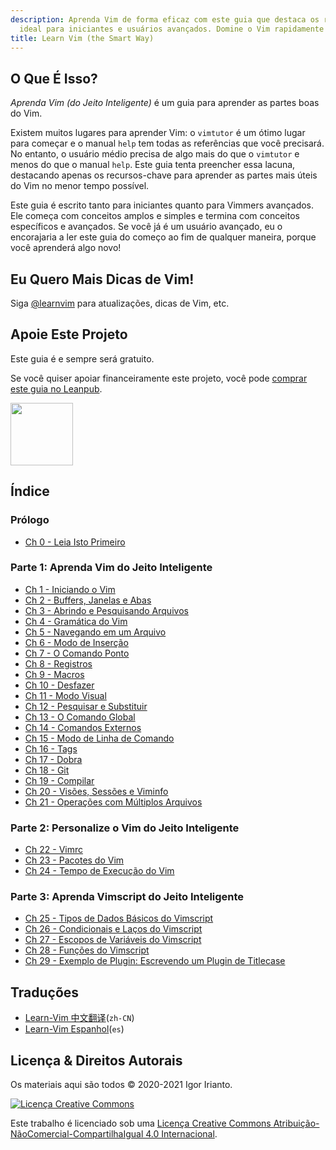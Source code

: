 ```yaml
---
description: Aprenda Vim de forma eficaz com este guia que destaca os recursos essenciais,
  ideal para iniciantes e usuários avançados. Domine o Vim rapidamente!
title: Learn Vim (the Smart Way)
---
```


## O Que É Isso?

_Aprenda Vim (do Jeito Inteligente)_ é um guia para aprender as partes boas do Vim.

Existem muitos lugares para aprender Vim: o `vimtutor` é um ótimo lugar para começar e o manual `help` tem todas as referências que você precisará. No entanto, o usuário médio precisa de algo mais do que o `vimtutor` e menos do que o manual `help`. Este guia tenta preencher essa lacuna, destacando apenas os recursos-chave para aprender as partes mais úteis do Vim no menor tempo possível.

Este guia é escrito tanto para iniciantes quanto para Vimmers avançados. Ele começa com conceitos amplos e simples e termina com conceitos específicos e avançados. Se você já é um usuário avançado, eu o encorajaria a ler este guia do começo ao fim de qualquer maneira, porque você aprenderá algo novo!

## Eu Quero Mais Dicas de Vim!

Siga [@learnvim](https://twitter.com/learnvim) para atualizações, dicas de Vim, etc.

## Apoie Este Projeto

Este guia é e sempre será gratuito.

Se você quiser apoiar financeiramente este projeto, você pode [comprar este guia no Leanpub](https://leanpub.com/learnvim).

<a href="https://leanpub.com/learnvim"><img src="/images/learn-vim-cover.png" width="100"></a>

## Índice

### Prólogo

- [Ch 0 - Leia Isto Primeiro](ch00_read_this_first)

### Parte 1: Aprenda Vim do Jeito Inteligente

- [Ch 1 - Iniciando o Vim](ch01_starting_vim)
- [Ch 2 - Buffers, Janelas e Abas](ch02_buffers_windows_tabs)
- [Ch 3 - Abrindo e Pesquisando Arquivos](ch03_searching_files)
- [Ch 4 - Gramática do Vim](ch04_vim_grammar)
- [Ch 5 - Navegando em um Arquivo](ch05_moving_in_file)
- [Ch 6 - Modo de Inserção](ch06_insert_mode)
- [Ch 7 - O Comando Ponto](ch07_the_dot_command)
- [Ch 8 - Registros](ch08_registers)
- [Ch 9 - Macros](ch09_macros)
- [Ch 10 - Desfazer](ch10_undo)
- [Ch 11 - Modo Visual](ch11_visual_mode)
- [Ch 12 - Pesquisar e Substituir](ch12_search_and_substitute)
- [Ch 13 - O Comando Global](ch13_the_global_command)
- [Ch 14 - Comandos Externos](ch14_external_commands)
- [Ch 15 - Modo de Linha de Comando](ch15_command-line_mode)
- [Ch 16 - Tags](ch16_tags)
- [Ch 17 - Dobra](ch17_fold)
- [Ch 18 - Git](ch18_git)
- [Ch 19 - Compilar](ch19_compile)
- [Ch 20 - Visões, Sessões e Viminfo](ch20_views_sessions_viminfo)
- [Ch 21 - Operações com Múltiplos Arquivos](ch21_multiple_file_operations)

### Parte 2: Personalize o Vim do Jeito Inteligente

- [Ch 22 - Vimrc](ch22_vimrc)
- [Ch 23 - Pacotes do Vim](ch23_vim_packages)
- [Ch 24 - Tempo de Execução do Vim](ch24_vim_runtime)

### Parte 3: Aprenda Vimscript do Jeito Inteligente

- [Ch 25 - Tipos de Dados Básicos do Vimscript](ch25_vimscript_basic_data_types)
- [Ch 26 - Condicionais e Laços do Vimscript](ch26_vimscript_conditionals_and_loops)
- [Ch 27 - Escopos de Variáveis do Vimscript](ch27_vimscript_variable_scopes)
- [Ch 28 - Funções do Vimscript](ch28_vimscript_functions)
- [Ch 29 - Exemplo de Plugin: Escrevendo um Plugin de Titlecase](ch29_plugin_example_writing-a-titlecase-plugin)

## Traduções

- [Learn-Vim 中文翻译](https://github.com/wsdjeg/Learn-Vim_zh_cn)(`zh-CN`)
- [Learn-Vim Espanhol](https://github.com/victorhck/learn-Vim-es)(`es`)

## Licença & Direitos Autorais

Os materiais aqui são todos © 2020-2021 Igor Irianto.

<a rel="license" href="http://creativecommons.org/licenses/by-nc-sa/4.0/"><img alt="Licença Creative Commons" style="border-width:0" src="https://licensebuttons.net/l/by-nc-sa/4.0/88x31.png" /></a><br />

Este trabalho é licenciado sob uma <a rel="license" href="http://creativecommons.org/licenses/by-nc-sa/4.0/">Licença Creative Commons Atribuição-NãoComercial-CompartilhaIgual 4.0 Internacional</a>.
